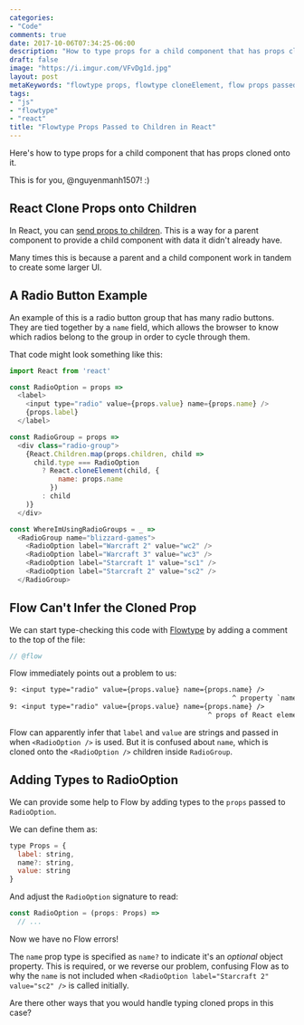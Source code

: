 ```yaml
---
categories:
- "Code"
comments: true
date: 2017-10-06T07:34:25-06:00
description: "How to type props for a child component that has props cloned onto it."
draft: false
image: "https://i.imgur.com/VFvDg1d.jpg"
layout: post
metaKeywords: "flowtype props, flowtype cloneElement, flow props passed to children"
tags:
- "js"
- "flowtype"
- "react"
title: "Flowtype Props Passed to Children in React"
---
```


Here's how to type props for a child component that has props cloned onto it.

<!--more-->

This is for you, @nguyenmanh1507! :)

## React Clone Props onto Children

In React, you can [send props to children](/post/send-props-to-children-react/).  This is a way for a parent component to provide a child component with data it didn't already have.  

Many times this is because a parent and a child component work in tandem to create some larger UI.

## A Radio Button Example

An example of this is a radio button group that has many radio buttons.  They are tied together by a `name` field, which allows the browser to know which radios belong to the group in order to cycle through them.

That code might look something like this:

```js
import React from 'react'

const RadioOption = props =>
  <label>
    <input type="radio" value={props.value} name={props.name} />
    {props.label}
  </label>

const RadioGroup = props =>
  <div class="radio-group">
    {React.Children.map(props.children, child =>
      child.type === RadioOption 
        ? React.cloneElement(child, {
            name: props.name
          })
        : child
    )}
  </div>

const WhereImUsingRadioGroups = _ => 
  <RadioGroup name="blizzard-games">
    <RadioOption label="Warcraft 2" value="wc2" />
    <RadioOption label="Warcraft 3" value="wc3" />
    <RadioOption label="Starcraft 1" value="sc1" />
    <RadioOption label="Starcraft 2" value="sc2" />
  </RadioGroup>
```

## Flow Can't Infer the Cloned Prop

We can start type-checking this code with [Flowtype](https://flow.org) by adding a comment to the top of the file:

```js
// @flow
```

Flow immediately points out a problem to us:

```txt
9: <input type="radio" value={props.value} name={props.name} />
                                                       ^ property `name`. Property not found in
9: <input type="radio" value={props.value} name={props.name} />
                                                 ^ props of React element `RadioOption`
```

Flow can apparently infer that `label` and `value` are strings and passed in when `<RadioOption />` is used.  But it is confused about `name`, which is cloned onto the `<RadioOption />` children inside `RadioGroup`.

## Adding Types to RadioOption

We can provide some help to Flow by adding types to the `props` passed to `RadioOption`.

We can define them as:

```js
type Props = {
  label: string,
  name?: string,
  value: string
}
```

And adjust the `RadioOption` signature to read:

```js
const RadioOption = (props: Props) =>
  // ...
```

Now we have no Flow errors!

The `name` prop type is specified as `name?` to indicate it's an _optional_ object property. This is required, or we reverse our problem, confusing Flow as to why the `name` is not included when `<RadioOption label="Starcraft 2" value="sc2" />` is called initially.

Are there other ways that you would handle typing cloned props in this case?
